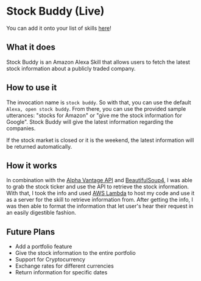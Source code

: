 # Stock Buddy (Live)

You can add it onto your list of skills [here](https://smile.amazon.com/gp/product/B07DBW2J28?ie=UTF8&ref-suffix=ss_rw)!

## What it does

Stock Buddy is an Amazon Alexa Skill that allows users to fetch the latest stock information about a publicly traded company.

## How to use it

The invocation name is `stock buddy`. So with that, you can use the default `Alexa, open stock buddy`. From there, you can use the provided sample utterances: "stocks for Amazon" or "give me the stock information for Google". Stock Buddy will give the latest information regarding the companies.

If the stock market is closed or it is the weekend, the latest information will be returned automatically.
## How it works

In combination with the [Alpha Vantage API](https://www.alphavantage.co/support/#api-key) and [BeautifulSoup4](https://www.crummy.com/software/BeautifulSoup/bs4/doc/), I was able to grab the stock ticker and use the API to retrieve the stock information. With that, I took the info and used [AWS Lambda](https://aws.amazon.com/lambda/) to host my code and use it as a server for the skill to retrieve information from. After getting the info, I was then able to format the information that let user's hear their request in an easily digestible fashion.

## Future Plans

 - Add a portfolio feature
 - Give the stock information to the entire portfolio
 - Support for Cryptocurrency
 - Exchange rates for different currencies
 - Return information for specific dates
